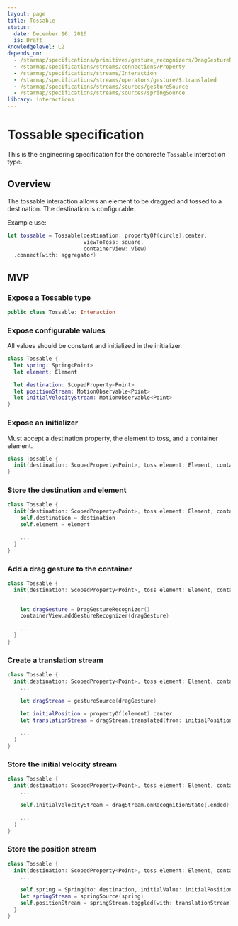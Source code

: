```yaml
---
layout: page
title: Tossable
status:
  date: December 16, 2016
  is: Draft
knowledgelevel: L2
depends_on:
  - /starmap/specifications/primitives/gesture_recognizers/DragGestureRecognizer
  - /starmap/specifications/streams/connections/Property
  - /starmap/specifications/streams/Interaction
  - /starmap/specifications/streams/operators/gesture/$.translated
  - /starmap/specifications/streams/sources/gestureSource
  - /starmap/specifications/streams/sources/springSource
library: interactions
---
```


# Tossable specification

This is the engineering specification for the concreate `Tossable` interaction type.

## Overview

The tossable interaction allows an element to be dragged and tossed to a destination. The
destination is configurable.

Example use:

```swift
let tossable = Tossable(destination: propertyOf(circle).center,
                        viewToToss: square,
                        containerView: view)
  .connect(with: aggregator)
```

## MVP

### Expose a Tossable type

```swift
public class Tossable: Interaction
```

### Expose configurable values

All values should be constant and initialized in the initializer.

```swift
class Tossable {
  let spring: Spring<Point>
  let element: Element

  let destination: ScopedProperty<Point>
  let positionStream: MotionObservable<Point>
  let initialVelocityStream: MotionObservable<Point>
}
```

### Expose an initializer

Must accept a destination property, the element to toss, and a container element.

```swift
class Tossable {
  init(destination: ScopedProperty<Point>, toss element: Element, container: Element)
}
```

### Store the destination and element

```swift
class Tossable {
  init(destination: ScopedProperty<Point>, toss element: Element, container: Element) {
    self.destination = destination
    self.element = element

    ...
  }
}
```

### Add a drag gesture to the container

```swift
class Tossable {
  init(destination: ScopedProperty<Point>, toss element: Element, container: Element) {
    ...

    let dragGesture = DragGestureRecognizer()
    containerView.addGestureRecognizer(dragGesture)

    ...
  }
}
```

### Create a translation stream

```swift
class Tossable {
  init(destination: ScopedProperty<Point>, toss element: Element, container: Element) {
    ...

    let dragStream = gestureSource(dragGesture)

    let initialPosition = propertyOf(element).center
    let translationStream = dragStream.translated(from: initialPosition, in: container)

    ...
  }
}
```

### Store the initial velocity stream

```swift
class Tossable {
  init(destination: ScopedProperty<Point>, toss element: Element, container: Element) {
    ...

    self.initialVelocityStream = dragStream.onRecognitionState(.ended).velocity(in: container)

    ...
  }
}
```

### Store the position stream

```swift
class Tossable {
  init(destination: ScopedProperty<Point>, toss element: Element, container: Element) {
    ...

    self.spring = Spring(to: destination, initialValue: initialPosition, threshold: 1)
    let springStream = springSource(spring)
    self.positionStream = springStream.toggled(with: translationStream)
  }
}
```
